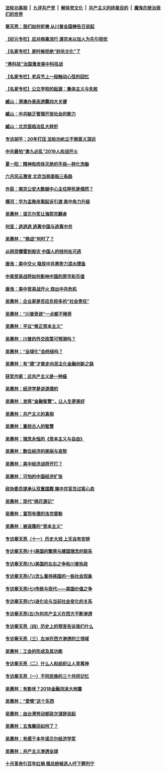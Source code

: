 

####  [法轮功真相](../../../../basic/blob/master/README.md?t=07082202) &nbsp;|&nbsp; [九评共产党](../../../../9ping.md/blob/master/README.md?t=07082202) &nbsp;|&nbsp; [解体党文化](../../../../jtdwh.md/blob/master/README.md?t=07082202)  &nbsp;|&nbsp; [共产主义的终极目的](../../../../gczydzjmd.md/blob/master/README.md?t=07082202) &nbsp;|&nbsp; [魔鬼在统治我们的世界](../../../../mgztzwmdsj.md/blob/master/README.md?t=07082202) 

#### [章天亮：我们如何祈祷 从川普全国祷告日说起](../pages/nsc423/n11944627.md?t=07082202) 

#### [【纪元专栏】应对病毒流行 渥京未以加人为先引担忧](../pages/nsc423/n11875714.md?t=07082202) 

#### [【名家专栏】是时候拒绝“封杀文化”了](../pages/nsc423/n11814093.md?t=07082202) 

#### [“黑科技”治国激发美中科技战](../pages/nsc423/n11638056.md?t=07082202) 

#### [【名家专栏】老兵节上一段触动心弦的回忆](../pages/nsc423/n11646016.md?t=07082202) 

#### [【名家专栏】公立学校的起源：集体主义与失败](../pages/nsc423/n11601833.md?t=07082202) 

#### [臧山：港澳办表态透露四大关键](../pages/nsc423/n11421628.md?t=07082202) 

#### [臧山：中共缺乏管理开放社会的能力](../pages/nsc423/n11407457.md?t=07082202) 

#### [臧山：北京面临治乱大转折](../pages/nsc423/n11406895.md?t=07082202) 

#### [专访胡平：20年打压 法轮功屹立不倒意义深远](../pages/nsc423/n11398800.md?t=07082202) 

#### [中共最怕“逢九必乱”2019人权战开火](../pages/nsc423/n11385248.md?t=07082202) 

#### [夏一阳：精神和肉体灭绝的手段—转化洗脑](../pages/nsc423/n11368250.md?t=07082202) 

#### [六月风云激变 北京当局面临三条路](../pages/nsc423/n11313668.md?t=07082202) 

#### [许茹：南京公安大数据中心主任猝死是偶然？](../pages/nsc423/n11064744.md?t=07082202) 

#### [横河：华为孟晚舟案起诉引渡 美中角力升级](../pages/nsc423/n11027230.md?t=07082202) 

#### [吴惠林：诺贝尔奖让海耶克翻身](../pages/nsc423/n10890049.md?t=07082202) 

#### [何坚：逃逃逃 逃离中国与逃离中共](../pages/nsc423/n10592891.md?t=07082202) 

#### [吴惠林：“商战”何时了？](../pages/nsc423/n10573558.md?t=07082202) 

#### [从网贷爆雷到股灾 中国人的钱何处可逃](../pages/nsc423/n10572800.md?t=07082202) 

#### [唐浩：美中交火 隐现中共黑势力混水摸鱼](../pages/nsc423/n10544040.md?t=07082202) 

#### [中美贸易战将如何影响中国的房市和币值](../pages/nsc423/n10543697.md?t=07082202) 

#### [唐浩：美中贸易战开火 烧出中共危机](../pages/nsc423/n10540126.md?t=07082202) 

#### [吴惠林：企业家是否应负较多的“社会责任”](../pages/nsc423/n10535022.md?t=07082202) 

#### [吴惠林：“川普奇迹”一点都不稀奇](../pages/nsc423/n10512808.md?t=07082202) 

#### [吴惠林：平议“修正资本主义”](../pages/nsc423/n10495724.md?t=07082202) 

#### [吴惠林：川普的外交政策可预测吗？](../pages/nsc423/n10462387.md?t=07082202) 

#### [吴惠林：“全球化”会终结吗？](../pages/nsc423/n10452838.md?t=07082202) 

#### [吴惠林：有“德”才能走向民主化金融创新之路](../pages/nsc423/n10432292.md?t=07082202) 

#### [获奖作家：这共产主义是一种癌](../pages/nsc423/n10431541.md?t=07082202) 

#### [吴惠林：经济学是讲道德的](../pages/nsc423/n10398014.md?t=07082202) 

#### [吴惠林：发挥“金融智慧”，让人生更美好](../pages/nsc423/n10375019.md?t=07082202) 

#### [吴惠林：共产主义的真相](../pages/nsc423/n10351394.md?t=07082202) 

#### [吴惠林：重拾古人的智慧](../pages/nsc423/n10337691.md?t=07082202) 

#### [吴惠林：理念永恒的《资本主义与自由》](../pages/nsc423/n10316274.md?t=07082202) 

#### [吴惠林：数位经济的美丽与哀愁](../pages/nsc423/n10292946.md?t=07082202) 

#### [吴惠林：美中经济战将开打？](../pages/nsc423/n10258825.md?t=07082202) 

#### [吴惠林：可怕的中国经济扩张](../pages/nsc423/n10219147.md?t=07082202) 

#### [政协委员提承认双重国籍 揭中共官员过客心态](../pages/nsc423/n10208809.md?t=07082202) 

#### [吴惠林：现代“桃花源记”](../pages/nsc423/n10185234.md?t=07082202) 

#### [吴惠林：富而有德的洛克斐勒](../pages/nsc423/n10142264.md?t=07082202) 

#### [吴惠林：被诬蔑的“资本主义”](../pages/nsc423/n10124816.md?t=07082202) 

#### [专访章天亮（十一）历史大戏 上天自有安排](../pages/nsc423/n10094905.md?t=07082202) 

#### [专访章天亮(十)美国的繁荣与建国理念的联系](../pages/nsc423/n10094899.md?t=07082202) 

#### [专访章天亮(九)美国的左右之争和川普执政](../pages/nsc423/n10094889.md?t=07082202) 

#### [专访章天亮(八)怎么看待美国的一些社会现象](../pages/nsc423/n10094857.md?t=07082202) 

#### [专访章天亮(七)传统与现代——美国价值之争](../pages/nsc423/n10093140.md?t=07082202) 

#### [专访章天亮(六)进化论与当前社会变化的关系](../pages/nsc423/n10092036.md?t=07082202) 

#### [专访章天亮(五)为何共产主义在西方不断渗透](../pages/nsc423/n10083620.md?t=07082202) 

#### [专访章天亮（四）历史上的预言告诉我们什么](../pages/nsc423/n10083606.md?t=07082202) 

#### [专访章天亮（三）左派在西方渗透的三领域](../pages/nsc423/n10081115.md?t=07082202) 

#### [吴惠林：工会的形成及其功能](../pages/nsc423/n10080633.md?t=07082202) 

#### [专访章天亮（二）什么人和组织让人背离神](../pages/nsc423/n10076637.md?t=07082202) 

#### [专访章天亮（一）不同民族的三个共同记忆](../pages/nsc423/n10074188.md?t=07082202) 

#### [吴惠林：有影呒？2018金融泡沫大地震](../pages/nsc423/n10040534.md?t=07082202) 

#### [吴惠林：“爱情”这个东西](../pages/nsc423/n10019423.md?t=07082202) 

#### [吴惠林：由台湾劳动部政次请辞说起](../pages/nsc423/n9979679.md?t=07082202) 

#### [吴惠林：五鬼搬运如何了？](../pages/nsc423/n9925338.md?t=07082202) 

#### [吴惠林：有感于本年诺贝尔经济学奖](../pages/nsc423/n9871883.md?t=07082202) 

#### [吴惠林：共产主义渗透全球](../pages/nsc423/n9812748.md?t=07082202) 

#### [十月革命引百年红祸 俄总统候选人吁下葬列宁](../pages/nsc423/n9810182.md?t=07082202) 

